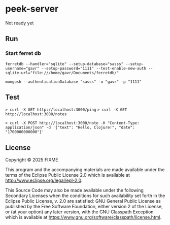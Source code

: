 # peek-server
Not ready yet  
  

## Run
### Start ferret db
`ferretdb --handler="sqlite" --setup-database="sasss" --setup-username="gavr" --setup-password="1111" --test-enable-new-auth --sqlite-url="file:///home/gavr/Documents/ferretdb/"`

`mongosh --authenticationDatabase "sasss" -u "gavr" -p "1111" `


## Test
`> curl -X GET http://localhost:3000/ping`
`> curl -X GET http://localhost:3000/notes`

`> curl -X POST http://localhost:3000/note -H "Content-Type: application/json" -d '{"text": "Hello, Clojure!", "date": "1700000000000"}'`


## License

Copyright © 2025 FIXME

This program and the accompanying materials are made available under the
terms of the Eclipse Public License 2.0 which is available at
http://www.eclipse.org/legal/epl-2.0.

This Source Code may also be made available under the following Secondary
Licenses when the conditions for such availability set forth in the Eclipse
Public License, v. 2.0 are satisfied: GNU General Public License as published by
the Free Software Foundation, either version 2 of the License, or (at your
option) any later version, with the GNU Classpath Exception which is available
at https://www.gnu.org/software/classpath/license.html.
